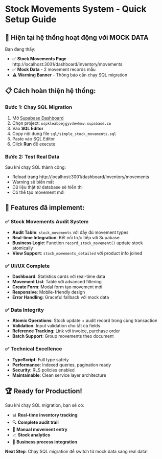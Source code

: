 # Stock Movements System - Quick Setup Guide

## 🚀 Hiện tại hệ thống hoạt động với MOCK DATA

Bạn đang thấy:
- ✅ **Stock Movements Page** - http://localhost:3001/dashboard/inventory/movements
- ✅ **Mock Data** - 2 movement records mẫu
- ⚠️ **Warning Banner** - Thông báo cần chạy SQL migration

## 📋 Cách hoàn thiện hệ thống:

### Bước 1: Chạy SQL Migration
1. Mở [Supabase Dashboard](https://supabase.com/dashboard) 
2. Chọn project: `ospkleabpejgyvdevkmv.supabase.co`
3. Vào **SQL Editor**
4. Copy nội dung file `sql/simple_stock_movements.sql`
5. Paste vào SQL Editor 
6. Click **Run** để execute

### Bước 2: Test Real Data
Sau khi chạy SQL thành công:
- Reload trang http://localhost:3001/dashboard/inventory/movements
- Warning sẽ biến mất
- Dữ liệu thật từ database sẽ hiển thị
- Có thể tạo movement mới

## 🎯 Features đã implement:

### ✅ Stock Movements Audit System
- **Audit Table**: `stock_movements` với đầy đủ movement types
- **Real-time Integration**: Kết nối trực tiếp với Supabase
- **Business Logic**: Function `record_stock_movement()` update stock atomically
- **View Support**: `stock_movements_detailed` với product info joined

### ✅ UI/UX Complete
- **Dashboard**: Statistics cards với real-time data
- **Movement List**: Table với advanced filtering
- **Create Form**: Modal form tạo movement mới
- **Responsive**: Mobile-friendly design
- **Error Handling**: Graceful fallback với mock data

### ✅ Data Integrity
- **Atomic Operations**: Stock update + audit record trong cùng transaction
- **Validation**: Input validation cho tất cả fields
- **Reference Tracking**: Link với invoice, purchase order
- **Batch Support**: Group movements theo document

### ✅ Technical Excellence
- **TypeScript**: Full type safety
- **Performance**: Indexed queries, pagination ready
- **Security**: RLS policies enabled
- **Maintainable**: Clean service layer architecture

## 🏆 Ready for Production!

Sau khi chạy SQL migration, bạn sẽ có:
- 📊 **Real-time inventory tracking**
- 🔍 **Complete audit trail**
- 📝 **Manual movement entry**
- 📈 **Stock analytics**
- 🔄 **Business process integration**

**Next Step**: Chạy SQL migration để switch từ mock data sang real data!
